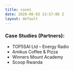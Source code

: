 ```yaml
---
title: cases
date: 2020-06-03 13:57:00 Z
layout: default
---
```


### Case Studies (Partners):

* TOP5SAI Ltd – Energy Radio
* Amikus Coffee & Pizza
* Winners Mount Academy
* Scoop Rwanda


